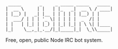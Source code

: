 	 _____       _     _ _____ _____   _____ 
	|  __ \     | |   | |_   _|  __ \ / ____|
	| |__) |   _| |__ | | | | | |__) | |     
	|  ___/ | | | '_ \| | | | |  _  /| |     
	| |   | |_| | |_) | |_| |_| | \ \| |____ 
	|_|    \__,_|_.__/|_|_____|_|  \_\\_____|

Free, open, public Node IRC bot system.
